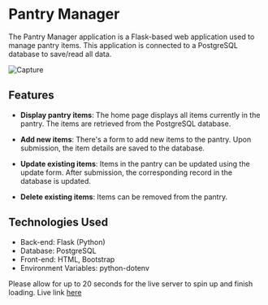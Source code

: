 # Pantry Manager 
The Pantry Manager application is a Flask-based web application used to manage pantry items. This application is connected to a PostgreSQL database to save/read all data.

![Capture](https://github.com/Mlindens/Pantry/assets/83295029/0e685659-d659-4e8d-8a92-f1fb7df371c5)


## Features

* **Display pantry items**: The home page displays all items currently in the pantry. The items are retrieved from the PostgreSQL database.

* **Add new items**: There's a form to add new items to the pantry. Upon submission, the item details are saved to the database.

* **Update existing items**: Items in the pantry can be updated using the update form. After submission, the corresponding record in the database is updated.

* **Delete existing items**: Items can be removed from the pantry.

## Technologies Used
* Back-end: Flask (Python)
* Database: PostgreSQL
* Front-end: HTML, Bootstrap
* Environment Variables: python-dotenv

Please allow for up to 20 seconds for the live server to spin up and finish loading.
Live link [here](https://pantry-web-app.onrender.com/)
